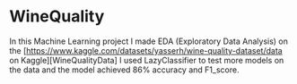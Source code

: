 # WineQuality
In this Machine Learning project I made EDA (Exploratory Data Analysis) on the [https://www.kaggle.com/datasets/yasserh/wine-quality-dataset/data on Kaggle][WineQualityData]
I used LazyClassifier to test more models on the data and the model achieved 86% accuracy and F1_score.
